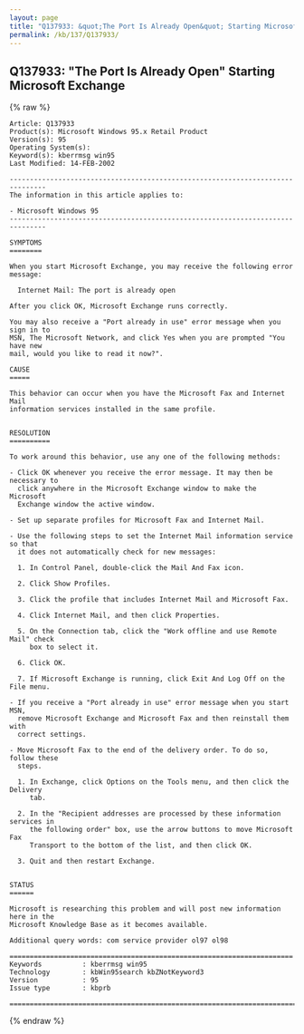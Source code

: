 ```yaml
---
layout: page
title: "Q137933: &quot;The Port Is Already Open&quot; Starting Microsoft Exchange"
permalink: /kb/137/Q137933/
---
```


## Q137933: &quot;The Port Is Already Open&quot; Starting Microsoft Exchange

{% raw %}

	Article: Q137933
	Product(s): Microsoft Windows 95.x Retail Product
	Version(s): 95
	Operating System(s): 
	Keyword(s): kberrmsg win95
	Last Modified: 14-FEB-2002
	
	-------------------------------------------------------------------------------
	The information in this article applies to:
	
	- Microsoft Windows 95 
	-------------------------------------------------------------------------------
	
	SYMPTOMS
	========
	
	When you start Microsoft Exchange, you may receive the following error message:
	
	  Internet Mail: The port is already open
	
	After you click OK, Microsoft Exchange runs correctly.
	
	You may also receive a "Port already in use" error message when you sign in to
	MSN, The Microsoft Network, and click Yes when you are prompted "You have new
	mail, would you like to read it now?".
	
	CAUSE
	=====
	
	This behavior can occur when you have the Microsoft Fax and Internet Mail
	information services installed in the same profile.
	
	
	RESOLUTION
	==========
	
	To work around this behavior, use any one of the following methods:
	
	- Click OK whenever you receive the error message. It may then be necessary to
	  click anywhere in the Microsoft Exchange window to make the Microsoft
	  Exchange window the active window.
	
	- Set up separate profiles for Microsoft Fax and Internet Mail.
	
	- Use the following steps to set the Internet Mail information service so that
	  it does not automatically check for new messages:
	
	  1. In Control Panel, double-click the Mail And Fax icon.
	
	  2. Click Show Profiles.
	
	  3. Click the profile that includes Internet Mail and Microsoft Fax.
	
	  4. Click Internet Mail, and then click Properties.
	
	  5. On the Connection tab, click the "Work offline and use Remote Mail" check
	     box to select it.
	
	  6. Click OK.
	
	  7. If Microsoft Exchange is running, click Exit And Log Off on the File menu.
	
	- If you receive a "Port already in use" error message when you start MSN,
	  remove Microsoft Exchange and Microsoft Fax and then reinstall them with
	  correct settings.
	
	- Move Microsoft Fax to the end of the delivery order. To do so, follow these
	  steps.
	
	  1. In Exchange, click Options on the Tools menu, and then click the Delivery
	     tab.
	
	  2. In the "Recipient addresses are processed by these information services in
	     the following order" box, use the arrow buttons to move Microsoft Fax
	     Transport to the bottom of the list, and then click OK.
	
	  3. Quit and then restart Exchange.
	
	
	STATUS
	======
	
	Microsoft is researching this problem and will post new information here in the
	Microsoft Knowledge Base as it becomes available.
	
	Additional query words: com service provider ol97 ol98
	
	======================================================================
	Keywords          : kberrmsg win95 
	Technology        : kbWin95search kbZNotKeyword3
	Version           : 95
	Issue type        : kbprb
	
	=============================================================================
	

{% endraw %}
